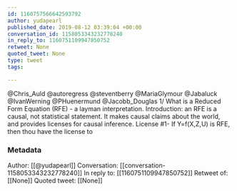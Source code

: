 ```yaml
---
id: 1160757566642593792
author: yudapearl
published_date: 2019-08-12 03:39:04 +00:00
conversation_id: 1158053343232778240
in_reply_to: 1160751109947850752
retweet: None
quoted_tweet: None
type: tweet
tags:

---
```


@Chris_Auld @autoregress @steventberry @MariaGlymour @Jabaluck @IvanWerning @PHuenermund @Jacobb_Douglas 1/ What is a Reduced Form Equation (RFE) - a layman interpretation. Introduction: an RFE is a causal, not statistical statement. It makes causal claims about the world, and provides licenses for causal inference. License #1- If Y=f(X,Z,U) is RFE, then thou have the license to

### Metadata

Author: [[@yudapearl]]
Conversation: [[conversation-1158053343232778240]]
In reply to: [[1160751109947850752]]
Retweet of: [[None]]
Quoted tweet: [[None]]
